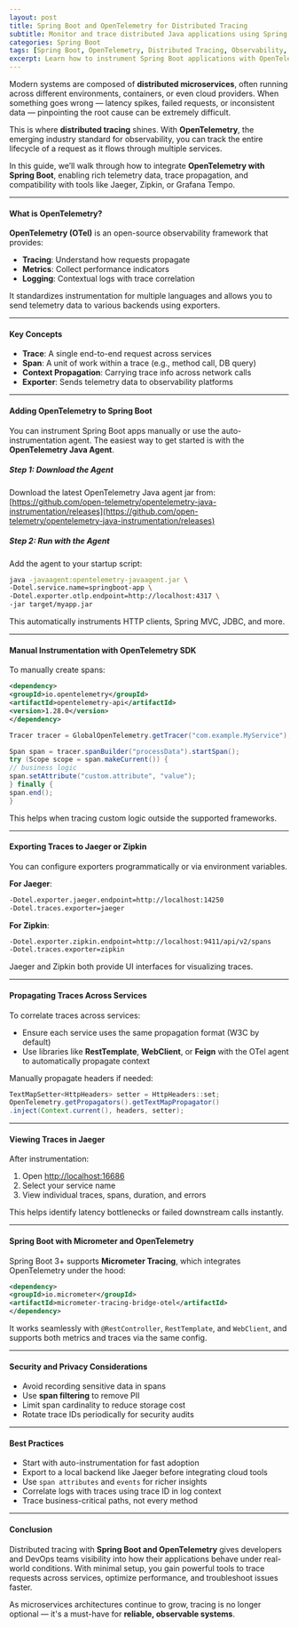 ```yaml
---
layout: post
title: Spring Boot and OpenTelemetry for Distributed Tracing
subtitle: Monitor and trace distributed Java applications using Spring Boot and OpenTelemetry
categories: Spring Boot
tags: [Spring Boot, OpenTelemetry, Distributed Tracing, Observability, Java, Microservices]
excerpt: Learn how to instrument Spring Boot applications with OpenTelemetry for complete distributed tracing. Capture spans, correlate requests across services, and improve observability with ease.
---
```




Modern systems are composed of **distributed microservices**, often running across different environments, containers, or even cloud providers. When something goes wrong — latency spikes, failed requests, or inconsistent data — pinpointing the root cause can be extremely difficult.

This is where **distributed tracing** shines. With **OpenTelemetry**, the emerging industry standard for observability, you can track the entire lifecycle of a request as it flows through multiple services.

In this guide, we’ll walk through how to integrate **OpenTelemetry with Spring Boot**, enabling rich telemetry data, trace propagation, and compatibility with tools like Jaeger, Zipkin, or Grafana Tempo.

---

#### What is OpenTelemetry?

**OpenTelemetry (OTel)** is an open-source observability framework that provides:
- **Tracing**: Understand how requests propagate
- **Metrics**: Collect performance indicators
- **Logging**: Contextual logs with trace correlation

It standardizes instrumentation for multiple languages and allows you to send telemetry data to various backends using exporters.

---

#### Key Concepts

- **Trace**: A single end-to-end request across services
- **Span**: A unit of work within a trace (e.g., method call, DB query)
- **Context Propagation**: Carrying trace info across network calls
- **Exporter**: Sends telemetry data to observability platforms

---

#### Adding OpenTelemetry to Spring Boot

You can instrument Spring Boot apps manually or use the auto-instrumentation agent. The easiest way to get started is with the **OpenTelemetry Java Agent**.

##### Step 1: Download the Agent

Download the latest OpenTelemetry Java agent jar from:
[https://github.com/open-telemetry/opentelemetry-java-instrumentation/releases](https://github.com/open-telemetry/opentelemetry-java-instrumentation/releases)

##### Step 2: Run with the Agent

Add the agent to your startup script:

```bash
java -javaagent:opentelemetry-javaagent.jar \
-Dotel.service.name=springboot-app \
-Dotel.exporter.otlp.endpoint=http://localhost:4317 \
-jar target/myapp.jar
```

This automatically instruments HTTP clients, Spring MVC, JDBC, and more.

---

#### Manual Instrumentation with OpenTelemetry SDK

To manually create spans:

```xml
<dependency>
<groupId>io.opentelemetry</groupId>
<artifactId>opentelemetry-api</artifactId>
<version>1.28.0</version>
</dependency>
```

```java
Tracer tracer = GlobalOpenTelemetry.getTracer("com.example.MyService");

Span span = tracer.spanBuilder("processData").startSpan();
try (Scope scope = span.makeCurrent()) {
// business logic
span.setAttribute("custom.attribute", "value");
} finally {
span.end();
}
```

This helps when tracing custom logic outside the supported frameworks.

---

#### Exporting Traces to Jaeger or Zipkin

You can configure exporters programmatically or via environment variables.

**For Jaeger**:

```bash
-Dotel.exporter.jaeger.endpoint=http://localhost:14250
-Dotel.traces.exporter=jaeger
```

**For Zipkin**:

```bash
-Dotel.exporter.zipkin.endpoint=http://localhost:9411/api/v2/spans
-Dotel.traces.exporter=zipkin
```

Jaeger and Zipkin both provide UI interfaces for visualizing traces.

---

#### Propagating Traces Across Services

To correlate traces across services:
- Ensure each service uses the same propagation format (W3C by default)
- Use libraries like **RestTemplate**, **WebClient**, or **Feign** with the OTel agent to automatically propagate context

Manually propagate headers if needed:

```java
TextMapSetter<HttpHeaders> setter = HttpHeaders::set;
OpenTelemetry.getPropagators().getTextMapPropagator()
.inject(Context.current(), headers, setter);
```

---

#### Viewing Traces in Jaeger

After instrumentation:
1. Open [http://localhost:16686](http://localhost:16686)
2. Select your service name
3. View individual traces, spans, duration, and errors

This helps identify latency bottlenecks or failed downstream calls instantly.

---

#### Spring Boot with Micrometer and OpenTelemetry

Spring Boot 3+ supports **Micrometer Tracing**, which integrates OpenTelemetry under the hood:

```xml
<dependency>
<groupId>io.micrometer</groupId>
<artifactId>micrometer-tracing-bridge-otel</artifactId>
</dependency>
```

It works seamlessly with `@RestController`, `RestTemplate`, and `WebClient`, and supports both metrics and traces via the same config.

---

#### Security and Privacy Considerations

- Avoid recording sensitive data in spans
- Use **span filtering** to remove PII
- Limit span cardinality to reduce storage cost
- Rotate trace IDs periodically for security audits

---

#### Best Practices

- Start with auto-instrumentation for fast adoption
- Export to a local backend like Jaeger before integrating cloud tools
- Use `span attributes` and `events` for richer insights
- Correlate logs with traces using trace ID in log context
- Trace business-critical paths, not every method

---

#### Conclusion

Distributed tracing with **Spring Boot and OpenTelemetry** gives developers and DevOps teams visibility into how their applications behave under real-world conditions. With minimal setup, you gain powerful tools to trace requests across services, optimize performance, and troubleshoot issues faster.

As microservices architectures continue to grow, tracing is no longer optional — it's a must-have for **reliable, observable systems**.
